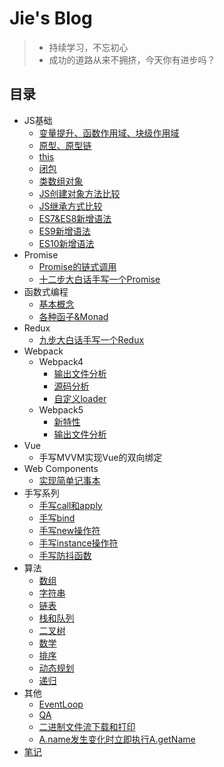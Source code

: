 # Jie's Blog
> * 持续学习，不忘初心
> * 成功的道路从来不拥挤，今天你有进步吗？

## 目录
* JS基础
  * [变量提升、函数作用域、块级作用域](js-grammar/base.md)
  * [原型、原型链](js-grammar/prototype.md)
  * [this](js-grammar/this.md)
  * [闭包](js-grammar/closuer.md)
  * [类数组对象](js-grammar/arryObject.md)
  * [JS创建对象方法比较](js-grammar/createObject.md)
  * [JS继承方式比较](js-grammar/inherit.md)
  * [ES7&ES8新增语法](js-grammar/es7es8.md)
  * [ES9新增语法](js-grammar/es9.md)
  * [ES10新增语法](js-grammar/es10.md)
* Promise
  * [Promise的链式调用](promise/promise-call-chaining/promise.md)
  * [十二步大白话手写一个Promise](promise/handwrite-promise/promise.md)
* 函数式编程
    * [基本概念](functional-programming/base.md)
    * [各种函子&Monad](functional-programming/functor.md)
* Redux
    * [九步大白话手写一个Redux](redux/redux.md)
* Webpack
  * Webpack4
    * [输出文件分析](webpack/webpack4/output-file-analysis.md)
    * [源码分析](webpack/webpack4/webpack-code-analysis.md)
    * [自定义loader](webpack/webpack4/custom-loader.md)
  * Webpack5
    * [新特性](webpack/webpack5/new-features.md)
    * [输出文件分析](webpack/webpack5/output-file-analysis.md)
* Vue
  * 手写MVVM实现Vue的双向绑定
* Web Components
  * [实现简单记事本](web-components/web-components.md)
* 手写系列
  * [手写call和apply](handwriting/call.md)
  * [手写bind](handwriting/bind.md)
  * [手写new操作符](handwriting/new.md)
  * [手写instance操作符](handwriting/instance.md)
  * [手写防抖函数](handwriting/debounce.md)
* 算法
  * [数组](algorithm/array/README.md)
  * [字符串](algorithm/string/README.md)
  * [链表](algorithm/linked-list/README.md)
  * [栈和队列](algorithm/stack/README.md)
  * [二叉树](algorithm/tree/README.md)
  * [数学](algorithm/math/README.md)
  * [排序](algorithm/sort/README.md)
  * [动态规划](algorithm/dynamic-programming/README.md)
  * [递归](algorithm/recursive/README.md)
* 其他
  * [EventLoop](other/eventloop.md)
  * [QA](qa/qa.md)
  * [二进制文件流下载和打印](other/export&download.md)
  * [A.name发⽣变化时⽴即执⾏A.getName](other/getName.md)
* [笔记](note/note.md)
